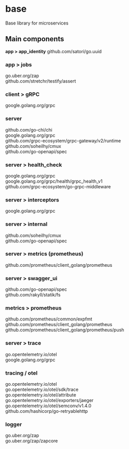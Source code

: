 # base
Base library for microservices

## Main components

**app > app_identity**
github.com/satori/go.uuid  


### app > jobs
go.uber.org/zap  
github.com/stretchr/testify/assert  


### client > gRPC
google.golang.org/grpc  


### server
github.com/go-chi/chi  
google.golang.org/grpc  
github.com/grpc-ecosystem/grpc-gateway/v2/runtime  
github.com/soheilhy/cmux  
github.com/go-openapi/spec  


### server > health_check
google.golang.org/grpc  
google.golang.org/grpc/health/grpc_health_v1  
github.com/grpc-ecosystem/go-grpc-middleware  


### server > interceptors
google.golang.org/grpc  


### server > internal
github.com/soheilhy/cmux  
github.com/go-openapi/spec  


### server > metrics (prometheus)
github.com/prometheus/client_golang/prometheus  


### server > swagger_ui
github.com/go-openapi/spec  
github.com/rakyll/statik/fs  


### metrics > prometheus
github.com/prometheus/common/expfmt  
github.com/prometheus/client_golang/prometheus  
github.com/prometheus/client_golang/prometheus/push  


### server > trace
go.opentelemetry.io/otel  
google.golang.org/grpc  


### tracing / otel
go.opentelemetry.io/otel  
go.opentelemetry.io/otel/sdk/trace  
go.opentelemetry.io/otel/attribute  
go.opentelemetry.io/otel/exporters/jaeger  
go.opentelemetry.io/otel/semconv/v1.4.0  
github.com/hashicorp/go-retryablehttp  


### logger
go.uber.org/zap  
go.uber.org/zap/zapcore  

